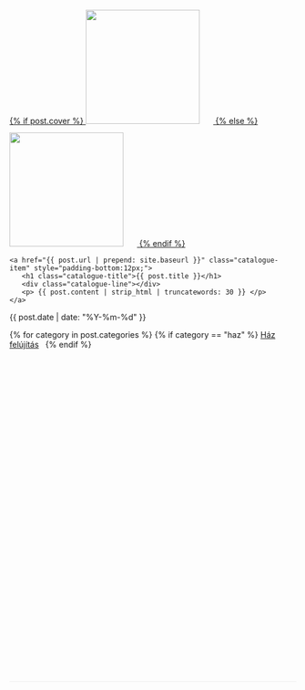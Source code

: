 
 <div style="margin-top:24px; margin-bottom:24px; border-bottom: 1px solid #eee;">

<a href="{{ post.url | prepend: site.baseurl }}" class="catalogue-item"> 
     {% if post.cover %}
       <img class="post_cover_img" src="{{ post.cover }}" height="200px" width="200px" border="1px" style="border: 0px solid #ddd; padding-right:12px;padding-top:12px; margin-right: 12px;">
     {% else %}
       <img class="post_cover_img" src="{{ site.cover }}" height="200px" width="200px" border="1px" style="border: 0px solid #ddd; padding-right:12px;padding-top:12px; margin-right: 12px;">
     {% endif %}
    </a>
    <div class="catalogue-item post_box"> 
       
	<a href="{{ post.url | prepend: site.baseurl }}" class="catalogue-item" style="padding-bottom:12px;">
	   <h1 class="catalogue-title">{{ post.title }}</h1>
	   <div class="catalogue-line"></div>
	   <p> {{ post.content | strip_html | truncatewords: 30 }} </p>
   	</a>
       
   <time datetime="{{ post.date }}" class="catalogue-time">{{ post.date | date: "%Y-%m-%d" }}</time>
		<p style="float:right; padding:0; margin:0; ">
		{% for category in post.categories %}
			{% if category == "haz" %}
				<a href="/haz" style="padding:0; margin:0;">Ház felújítás</a> &nbsp;
			{% endif %}
			
			{% if category == "dekor" %}
				<a href="/dekor" style="padding:0; margin:0;">Dekoráció</a>  &nbsp;
			{% endif %}
			{% if category == "kert" %}
				<a href="/kert" style="padding:0; margin:0;">Kerti ötletek</a>  &nbsp;
			{% endif %}
		{% endfor %}
		</p>
     </div>
 </div>

